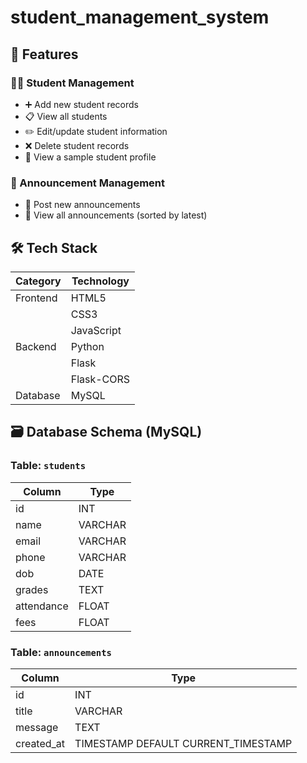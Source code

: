 # student_management_system


## 📌 Features

### 🧑‍🎓 Student Management
- ➕ Add new student records
- 📋 View all students
- ✏️ Edit/update student information
- ❌ Delete student records
- 👤 View a sample student profile

### 📢 Announcement Management
- 📢 Post new announcements
- 📄 View all announcements (sorted by latest)
    

## 🛠️ Tech Stack

| **Category**            | **Technology**                  |
| ----------------------- | ------------------------------- |
| Frontend                | HTML5                           | 
|                         | CSS3                            |
|                         | JavaScript                      |
| Backend                 | Python                          | 
|                         | Flask                           | 
|                         | Flask-CORS                      | 
| Database                | MySQL                           | 

## 🗃️ Database Schema (MySQL)

### Table: `students`
| Column     | Type     |
|------------|----------|
| id         | INT      |
| name       | VARCHAR  |
| email      | VARCHAR  |
| phone      | VARCHAR  |
| dob        | DATE     |
| grades     | TEXT     |
| attendance | FLOAT    |
| fees       | FLOAT    |

### Table: `announcements`
| Column     | Type     |
|------------|----------|
| id         | INT      |
| title      | VARCHAR  |
| message    | TEXT     |
| created_at | TIMESTAMP DEFAULT CURRENT_TIMESTAMP |
